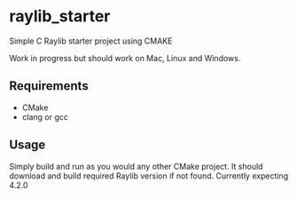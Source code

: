 # raylib_starter

Simple C Raylib starter project using CMAKE

Work in progress but should work on Mac, Linux and Windows.

## Requirements

- CMake
- clang or gcc

## Usage

Simply build and run as you would any other CMake project. It should download and build required Raylib version if not found. Currently expecting 4.2.0
